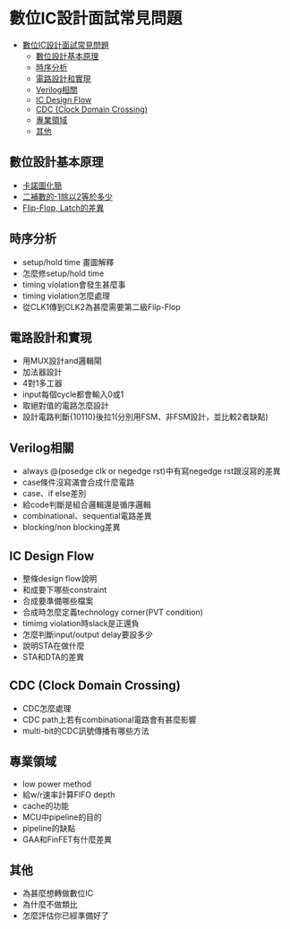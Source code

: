# 數位IC設計面試常見問題

- [數位IC設計面試常見問題](#數位ic設計面試常見問題)
  - [數位設計基本原理](#數位設計基本原理)
  - [時序分析](#時序分析)
  - [電路設計和實現](#電路設計和實現)
  - [Verilog相關](#verilog相關)
  - [IC Design Flow](#ic-design-flow)
  - [CDC (Clock Domain Crossing)](#cdc-clock-domain-crossing)
  - [專業領域](#專業領域)
  - [其他](#其他)

## 數位設計基本原理

- [卡諾圖化簡](fundamental.md/#卡諾圖化簡)
- [二補數的-1除以2等於多少](fundamental.md/#二補數的-1除以2等於多少)
- [Flip-Flop, Latch的差異](fundamental.md/#flip-flop-latch的差異)

## 時序分析

- setup/hold time 畫圖解釋
- 怎麼修setup/hold time
- timing violation會發生甚麼事
- timing violation怎麼處理
- 從CLK1傳到CLK2為甚麼需要第二級Filp-Flop

## 電路設計和實現

- 用MUX設計and邏輯閘
- 加法器設計
- 4對1多工器
- input每個cycle都會輸入0或1
- 取絕對值的電路怎麼設計
- 設計電路判斷{10110}後拉1(分別用FSM、非FSM設計，並比較2者缺點)

## Verilog相關

- always @(posedge clk or negedge rst)中有寫negedge rst跟沒寫的差異
- case條件沒寫滿會合成什麼電路
- case、if else差別
- 給code判斷是組合邏輯還是循序邏輯
- combinational、sequential電路差異
- blocking/non blocking差異

## IC Design Flow

- 整條design flow說明
- 和成要下哪些constraint
- 合成要準備哪些檔案
- 合成時怎麼定義technology corner(PVT condition)
- timimg violation時slack是正還負
- 怎麼判斷input/output delay要設多少
- 說明STA在做什麼
- STA和DTA的差異

## CDC (Clock Domain Crossing)

- CDC怎麼處理
- CDC path上若有combinational電路會有甚麼影響
- multi-bit的CDC訊號傳播有哪些方法

## 專業領域

- low power method
- 給w/r速率計算FIFO depth
- cache的功能
- MCU中pipeline的目的
- pipeline的缺點
- GAA和FinFET有什麼差異

## 其他

- 為甚麼想轉做數位IC
- 為什麼不做類比
- 怎麼評估你已經準備好了
